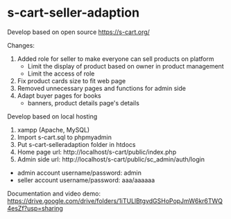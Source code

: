 # s-cart-seller-adaption

Develop based on open source https://s-cart.org/ 

Changes: 
1. Added role for seller to make everyone can sell products on platform
    - Limit the display of product based on owner in product management
    - Limit the access of role
2. Fix product cards size to fit web page
3. Removed unnecessary pages and functions for admin side
4. Adapt buyer pages for books
    - banners, product details page's details
    


Develop based on local hosting
1. xampp (Apache, MySQL)
2. Import s-cart.sql to phpmyadmin
3. Put s-cart-selleradaption folder in htdocs
3. Home page url: http://localhost/s-cart/public/index.php
4. Admin side url: http://localhost/s-cart/public/sc_admin/auth/login
 - admin account username/password: admin
 - seller account username/password: aaa/aaaaaa
 
 Documentation and video demo: https://drive.google.com/drive/folders/1iTULlBtgvdGSHoPopJmW6kr6TWQ4esZf?usp=sharing
